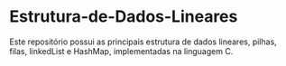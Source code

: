 # Estrutura-de-Dados-Lineares
Este repositório possui as principais estrutura de dados lineares, pilhas, filas, linkedList e HashMap, implementadas na linguagem C. 



